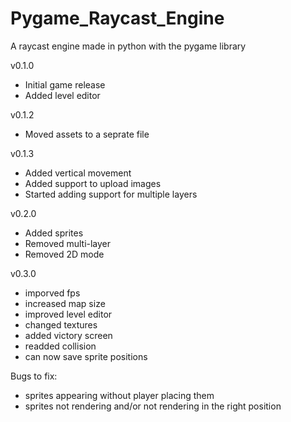 # Pygame_Raycast_Engine
A raycast engine made in python with the pygame library

v0.1.0
- Initial game release
- Added level editor

v0.1.2
- Moved assets to a seprate file

v0.1.3
- Added vertical movement
- Added support to upload images
- Started adding support for multiple layers

v0.2.0
- Added sprites
- Removed multi-layer
- Removed 2D mode

v0.3.0
- imporved fps
- increased map size
- improved level editor
- changed textures
- added victory screen
- readded collision
- can now save sprite positions

Bugs to fix:
- sprites appearing without player placing them
- sprites not rendering and/or not rendering in the right position
